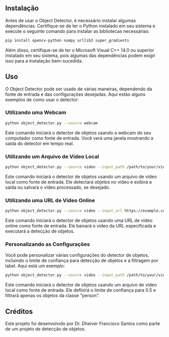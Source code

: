 
## Instalação

Antes de usar o Object Detector, é necessário instalar algumas dependências. Certifique-se de ter o Python instalado em seu sistema e execute o seguinte comando para instalar as bibliotecas necessárias:

```bash
pip install opencv-python numpy urllib3 super_gradients
```

Além disso, certifique-se de ter o Microsoft Visual C++ 14.0 ou superior instalado em seu sistema, pois algumas das dependências podem exigir isso para a instalação bem-sucedida.

## Uso

O Object Detector pode ser usado de várias maneiras, dependendo da fonte de entrada e das configurações desejadas. Aqui estão alguns exemplos de como usar o detector:

### Utilizando uma Webcam

```bash
python object_detector.py --source webcam
```

Este comando iniciará o detector de objetos usando a webcam do seu computador como fonte de entrada. Você verá uma janela mostrando a saída do detector em tempo real.

### Utilizando um Arquivo de Vídeo Local

```bash
python object_detector.py --source video --input_path /path/to/your/video.mp4
```

Este comando iniciará o detector de objetos usando um arquivo de vídeo local como fonte de entrada. Ele detectará objetos no vídeo e exibirá a saída ou salvará o vídeo processado, se desejado.

### Utilizando uma URL de Vídeo Online

```bash
python object_detector.py --source video --input_url https://example.com/your/video.mp4
```

Este comando iniciará o detector de objetos usando uma URL de vídeo online como fonte de entrada. Ele baixará o vídeo da URL especificada e executará a detecção de objetos.

### Personalizando as Configurações

Você pode personalizar várias configurações do detector de objetos, incluindo o limite de confiança para detecção de objetos e a filtragem por label. Aqui está um exemplo:

```bash
python object_detector.py --source video --input_path /path/to/your/video.mp4 --confidence_threshold 0.5 --filter_label person
```

Este comando iniciará o detector de objetos usando um arquivo de vídeo local como fonte de entrada. Ele definirá o limite de confiança para 0.5 e filtrará apenas os objetos da classe "person".

## Créditos

Este projeto foi desenvolvido por Dr. Dheiver Francisco Santos como parte de um projeto de detecção de objetos.
